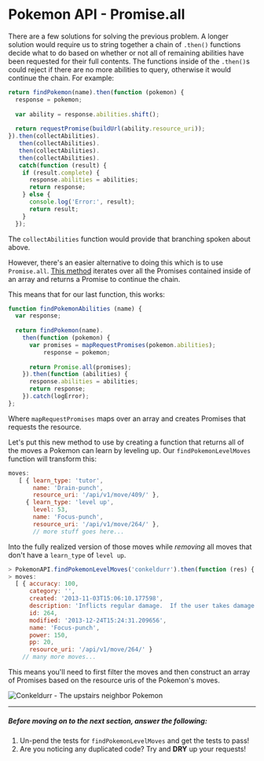 # Pokemon API - Promise.all

There are a few solutions for solving the previous problem. A longer solution would require us to string together a chain of `.then()` functions decide what to do based on whether or not all of remaining abilities have been requested for their full contents. The functions inside of the `.then()`s could reject if there are no more abilities to query, otherwise it would continue the chain. For example:

```javascript
return findPokemon(name).then(function (pokemon) {
  response = pokemon;
    
  var ability = response.abilities.shift();
    
  return requestPromise(buildUrl(ability.resource_uri));
}).then(collectAbilities).
   then(collectAbilities).
   then(collectAbilities).
   then(collectAbilities).
   catch(function (result) {
    if (result.complete) {
      response.abilities = abilities;
      return response;
    } else {
      console.log('Error:', result);
      return result;
    }
  });
```

The `collectAbilities` function would provide that branching spoken about above.

However, there's an easier alternative to doing this which is to use `Promise.all`. [This method](http://bluebirdjs.com/docs/api/promise.all.html) iterates over all the Promises contained inside of an array and returns a Promise to continue the chain.

This means that for our last function, this works:

```javascript
function findPokemonAbilities (name) {
  var response;
  
  return findPokemon(name).
    then(function (pokemon) {
      var promises = mapRequestPromises(pokemon.abilities);
          response = pokemon;
      
      return Promise.all(promises);
    }).then(function (abilities) {
      response.abilities = abilities;
      return response;
    }).catch(logError);
};
```

Where `mapRequestPromises` maps over an array and creates Promises that requests the resource.

Let's put this new method to use by creating a function that returns all of the moves a Pokemon can learn by leveling up. Our `findPokemonLevelMoves` function will transform this:

```javascript
moves:
   [ { learn_type: 'tutor',
       name: 'Drain-punch',
       resource_uri: '/api/v1/move/409/' },
     { learn_type: 'level up',
       level: 53,
       name: 'Focus-punch',
       resource_uri: '/api/v1/move/264/' },
       // more stuff goes here...
```

Into the fully realized version of those moves while _removing_ all moves that don't have a `learn_type` of `level up`.

```javascript
> PokemonAPI.findPokemonLevelMoves('conkeldurr').then(function (res) { console.log(res) });
> moves:
  [ { accuracy: 100,
      category: '',
      created: '2013-11-03T15:06:10.177598',
      description: 'Inflicts regular damage.  If the user takes damage this turn before hitting, this move will fail.\n\nThis move cannot be copied by mirror-move, nor selected by assist, metronome, or sleep-talk.',
      id: 264,
      modified: '2013-12-24T15:24:31.209656',
      name: 'Focus-punch',
      power: 150,
      pp: 20,
      resource_uri: '/api/v1/move/264/' }
    // many more moves...
```

This means you'll need to first filter the moves and then construct an array of Promises based on the resource uris of the Pokemon's moves.

![Conkeldurr - The upstairs neighbor Pokemon](http://pokeapi.co/media/img/534.png)

* * *

##### Before moving on to the next section, answer the following:

1. Un-pend the tests for `findPokemonLevelMoves` and get the tests to pass!
1. Are you noticing any duplicated code? Try and __DRY__ up your requests!